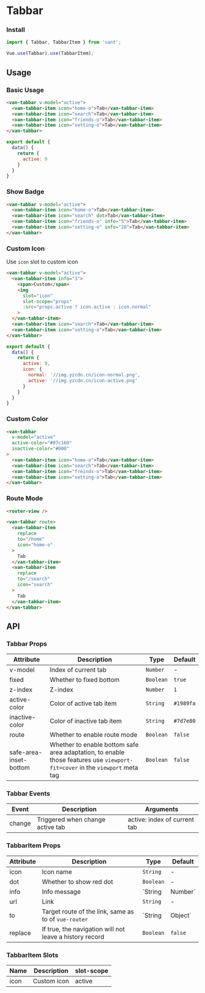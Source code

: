# Tabbar

### Install

``` javascript
import { Tabbar, TabbarItem } from 'vant';

Vue.use(Tabbar).use(TabbarItem);
```

## Usage

### Basic Usage

```html
<van-tabbar v-model="active">
  <van-tabbar-item icon="home-o">Tab</van-tabbar-item>
  <van-tabbar-item icon="search">Tab</van-tabbar-item>
  <van-tabbar-item icon="friends-o">Tab</van-tabbar-item>
  <van-tabbar-item icon="setting-o">Tab</van-tabbar-item>
</van-tabbar>
```

```javascript
export default {
  data() {
    return {
      active: 0
    }
  }
}
```

### Show Badge

```html
<van-tabbar v-model="active">
  <van-tabbar-item icon="home-o">Tab</van-tabbar-item>
  <van-tabbar-item icon="search" dot>Tab</van-tabbar-item>
  <van-tabbar-item icon="friends-o" info="5">Tab</van-tabbar-item>
  <van-tabbar-item icon="setting-o" info="20">Tab</van-tabbar-item>
</van-tabbar>
```

### Custom Icon

Use `icon` slot to custom icon

```html
<van-tabbar v-model="active">
  <van-tabbar-item info="3">
    <span>Custom</span>
    <img
      slot="icon"
      slot-scope="props"
      :src="props.active ? icon.active : icon.normal"
    >
  </van-tabbar-item>
  <van-tabbar-item icon="search">Tab</van-tabbar-item>
  <van-tabbar-item icon="setting-o">Tab</van-tabbar-item>
</van-tabbar>
```

```javascript
export default {
  data() {
    return {
      active: 0,
      icon: {
        normal: '//img.yzcdn.cn/icon-normal.png',
        active: '//img.yzcdn.cn/icon-active.png'
      }
    }
  }
}
```

### Custom Color

```html
<van-tabbar
  v-model="active"
  active-color="#07c160"
  inactive-color="#000"
>
  <van-tabbar-item icon="home-o">Tab</van-tabbar-item>
  <van-tabbar-item icon="search">Tab</van-tabbar-item>
  <van-tabbar-item icon="freinds-o">Tab</van-tabbar-item>
  <van-tabbar-item icon="setting-o">Tab</van-tabbar-item>
</van-tabbar>
```

### Route Mode

```html
<router-view />

<van-tabbar route>
  <van-tabbar-item
    replace
    to="/home"
    icon="home-o"
  >
    Tab
  </van-tabbar-item>
  <van-tabbar-item
    replace
    to="/search"
    icon="search"
  >
    Tab
  </van-tabbar-item>
</van-tabbar>
```

## API

### Tabbar Props

| Attribute | Description | Type | Default |
|------|------|------|------|
| v-model | Index of current tab | `Number` | - |
| fixed | Whether to fixed bottom | `Boolean` | `true` |
| z-index | Z-index | `Number` | `1` |
| active-color | Color of active tab item | `String` | `#1989fa` |
| inactive-color | Color of inactive tab item | `String` | `#7d7e80` |
| route | Whether to enable route mode | `Boolean` | `false` |
| safe-area-inset-bottom | Whether to enable bottom safe area adaptation, to enable those features use `viewport-fit=cover` in the `viewport` meta tag | `Boolean` | `false` |

### Tabbar Events

| Event | Description | Arguments |
|------|------|------|
| change | Triggered when change active tab | active: index of current tab |

### TabbarItem Props

| Attribute | Description | Type | Default |
|------|------|------|------|
| icon | Icon name | `String` | - |
| dot | Whether to show red dot | `Boolean` | - |
| info | Info message | `String | Number` | - |
| url | Link | `String` | - |
| to | Target route of the link, same as to of `vue-router` | `String | Object` | - |
| replace | If true, the navigation will not leave a history record | `Boolean` | `false` |

### TabbarItem Slots

| Name | Description | slot-scope |
|------|------|------|
| icon | Custom icon | active |
